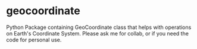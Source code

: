 # geocoordinate
Python Package containing GeoCoordinate class that helps with operations on Earth's Coordinate System. Please ask me for collab, or if you need the code for personal use.
